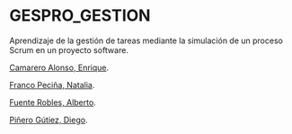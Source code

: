 # GESPRO_GESTION
Aprendizaje de la gestión de tareas mediante la simulación de un proceso Scrum en un proyecto software.

[Camarero Alonso, Enrique](https://github.com/eca1001).

[Franco Peciña, Natalia](https://github.com/natalia295).

[Fuente Robles, Alberto](https://github.com/alberto-fuente).

[Piñero Gútiez, Diego](https://github.com/dpg1002).

